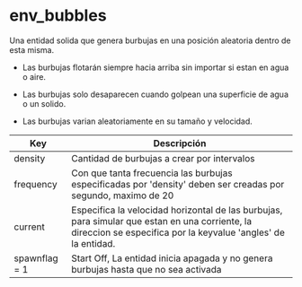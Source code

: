 # env_bubbles

Una entidad solida que genera burbujas en una posición aleatoria dentro de esta misma.

- Las burbujas flotarán siempre hacia arriba sin importar si estan en agua o aire.

- Las burbujas solo desaparecen cuando golpean una superficie de agua o un solido.

- Las burbujas varian aleatoriamente en su tamaño y velocidad.

| Key | Descripción |
|-----|-------------|
| density | Cantidad de burbujas a crear por intervalos |
| frequency | Con que tanta frecuencia las burbujas especificadas por 'density' deben ser creadas por segundo, maximo de 20 |
| current | Especifica la velocidad horizontal de las burbujas, para simular que estan en una corriente, la direccion se especifica por la keyvalue 'angles' de la entidad. |
| spawnflag = 1 | Start Off, La entidad inicia apagada y no genera burbujas hasta que no sea activada |